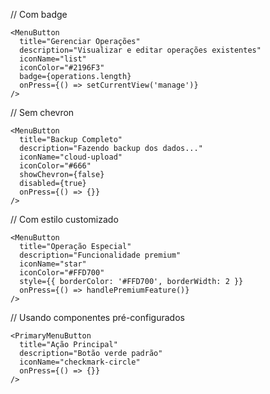 // Com badge
```tsx
<MenuButton
  title="Gerenciar Operações"
  description="Visualizar e editar operações existentes"
  iconName="list"
  iconColor="#2196F3"
  badge={operations.length}
  onPress={() => setCurrentView('manage')}
/>
```

// Sem chevron
```tsx
<MenuButton
  title="Backup Completo"
  description="Fazendo backup dos dados..."
  iconName="cloud-upload"
  iconColor="#666"
  showChevron={false}
  disabled={true}
  onPress={() => {}}
/>
```

// Com estilo customizado
```tsx
<MenuButton
  title="Operação Especial"
  description="Funcionalidade premium"
  iconName="star"
  iconColor="#FFD700"
  style={{ borderColor: '#FFD700', borderWidth: 2 }}
  onPress={() => handlePremiumFeature()}
/>
```

// Usando componentes pré-configurados
```tsx
<PrimaryMenuButton
  title="Ação Principal"
  description="Botão verde padrão"
  iconName="checkmark-circle"
  onPress={() => {}}
/>
```